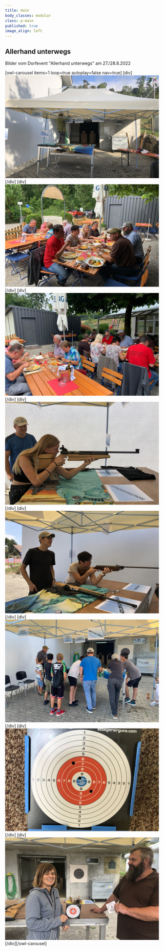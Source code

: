 ```yaml
---
title: main
body_classes: modular
class: p-main
published: true
image_align: left
---
```


## Allerhand unterwegs

Bilder vom Dorfevent "Allerhand unterwegs" am 27./28.8.2022

[owl-carousel items=1 loop=true autoplay=false nav=true]
[div]
![Bild Allerhand Unterwegs](allerhand-unterwegs-1.jpg?lightbox)  
[/div]
[div]
![Bild Allerhand Unterwegs](allerhand-unterwegs-2.jpg?lightbox)  
[/div]
[div]
![Bild Allerhand Unterwegs](allerhand-unterwegs-3.jpg?lightbox)  
[/div]
[div]
![Bild Allerhand Unterwegs](allerhand-unterwegs-4.jpg?lightbox)  
[/div]
[div]
![Bild Allerhand Unterwegs](allerhand-unterwegs-5.jpg?lightbox)  
[/div]
[div]
![Bild Allerhand Unterwegs](allerhand-unterwegs-6.jpg?lightbox)  
[/div]
[div]
![Bild Allerhand Unterwegs](allerhand-unterwegs-7.jpg?lightbox)  
[/div]
[div]
![Bild Allerhand Unterwegs](allerhand-unterwegs-8.jpg?lightbox)  
[/div][/owl-carousel]
